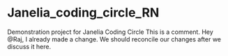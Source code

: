 # Janelia_coding_circle_RN
Demonstration project for Janelia Coding Circle
This is a comment. Hey @Raj, I already made a change. We should reconcile our changes after we discuss it here.

